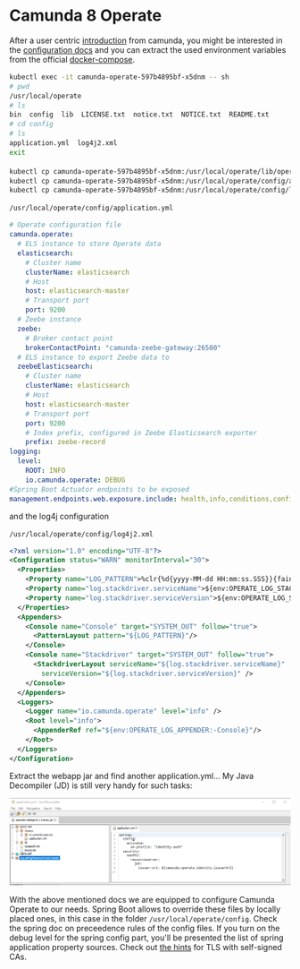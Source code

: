 # Camunda 8 Operate

After a user centric [introduction](https://docs.camunda.io/docs/components/operate/operate-introduction/) from camunda, you might be interested in the [configuration docs](https://docs.camunda.io/docs/self-managed/operate-deployment/operate-configuration/) and you can extract the used environment variables from the official [docker-compose](https://github.com/camunda/camunda-platform/blob/main/docker-compose.yaml).


```bash
kubectl exec -it camunda-operate-597b4895bf-x5dnm -- sh
# pwd
/usr/local/operate
# ls
bin  config  lib  LICENSE.txt  notice.txt  NOTICE.txt  README.txt
# cd config
# ls
application.yml  log4j2.xml
exit

kubectl cp camunda-operate-597b4895bf-x5dnm:/usr/local/operate/lib/operate-webapp-8.1.5-exec.jar operate-webapp-8.1.5-exec.jar
kubectl cp camunda-operate-597b4895bf-x5dnm:/usr/local/operate/config/application.yml application.yml
kubectl cp camunda-operate-597b4895bf-x5dnm:/usr/local/operate/config/log4j2.xml log4j2.xml 
```
```/usr/local/operate/config/application.yml```
```yaml 
# Operate configuration file
camunda.operate:
  # ELS instance to store Operate data
  elasticsearch:
    # Cluster name
    clusterName: elasticsearch
    # Host
    host: elasticsearch-master
    # Transport port
    port: 9200
  # Zeebe instance
  zeebe:
    # Broker contact point
    brokerContactPoint: "camunda-zeebe-gateway:26500"
  # ELS instance to export Zeebe data to
  zeebeElasticsearch:
    # Cluster name
    clusterName: elasticsearch
    # Host
    host: elasticsearch-master
    # Transport port
    port: 9200
    # Index prefix, configured in Zeebe Elasticsearch exporter
    prefix: zeebe-record
logging:
  level:
    ROOT: INFO
    io.camunda.operate: DEBUG
#Spring Boot Actuator endpoints to be exposed
management.endpoints.web.exposure.include: health,info,conditions,configprops,prometheus
```
and the log4j configuration

```/usr/local/operate/config/log4j2.xml```
```xml
<?xml version="1.0" encoding="UTF-8"?>
<Configuration status="WARN" monitorInterval="30">
  <Properties>
    <Property name="LOG_PATTERN">%clr{%d{yyyy-MM-dd HH:mm:ss.SSS}}{faint} %clr{%5p} %clr{${sys:PID}}{magenta} %clr{---}{faint} %clr{[%15.15t]}{faint} %clr{%-40.40c{1.}}{cyan} %clr{:}{faint} %m%n%xwEx</Property>
    <Property name="log.stackdriver.serviceName">${env:OPERATE_LOG_STACKDRIVER_SERVICENAME:-operate}</Property>
    <Property name="log.stackdriver.serviceVersion">${env:OPERATE_LOG_STACKDRIVER_SERVICEVERSION:-}</Property>
  </Properties>
  <Appenders>
    <Console name="Console" target="SYSTEM_OUT" follow="true">
      <PatternLayout pattern="${LOG_PATTERN}"/>
    </Console>
    <Console name="Stackdriver" target="SYSTEM_OUT" follow="true">
      <StackdriverLayout serviceName="${log.stackdriver.serviceName}"
        serviceVersion="${log.stackdriver.serviceVersion}" />
    </Console>
  </Appenders>
  <Loggers>
    <Logger name="io.camunda.operate" level="info" />
    <Root level="info">
      <AppenderRef ref="${env:OPERATE_LOG_APPENDER:-Console}"/>
    </Root>
  </Loggers>
</Configuration>
```
Extract the webapp jar and find another application.yml...
My Java Decompiler (JD) is still very handy for such tasks:

![Istio architecture for camunda 8 with webmodeler](../../docs/assets/application.yml.png "Istio architecture for camunda 8 with webmodeler")

With the above mentioned docs we are equipped to configure Camunda Operate to our needs. Spring Boot allows to override these files by locally placed ones, in this case in the folder ```/usr/local/operate/config```. Check the spring doc on preceedence rules of the config files. If you turn on the debug level for the spring config part, you'll be presented the list of spring application property sources. Check out [the hints](../../docs/tls.md) for TLS with self-signed CAs.
